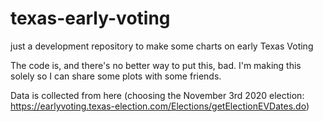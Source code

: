 # texas-early-voting
just a development repository to make some charts on early Texas Voting

The code is, and there's no better way to put this, bad. I'm making this solely so I can share some plots with some friends.

Data is collected from here (choosing the November 3rd 2020 election: https://earlyvoting.texas-election.com/Elections/getElectionEVDates.do)
